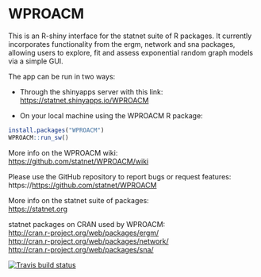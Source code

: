 WPROACM
==========

This is an R-shiny interface for the statnet suite of R packages. It currently incorporates functionality from the ergm, network and sna packages, allowing users to explore, fit and assess exponential random graph models via a simple GUI.

The app can be run in two ways:  

* Through the shinyapps server with this link:   https://statnet.shinyapps.io/WPROACM  

* On your local machine using the WPROACM R package:
```r
install.packages("WPROACM")
WPROACM::run_sw()
```

More info on the WPROACM wiki:   
https://github.com/statnet/WPROACM/wiki

Please use the GitHub repository to report bugs or request features:
https://https://github.com/statnet/WPROACM

More info on the statnet suite of packages:  
https://statnet.org 

statnet packages on CRAN used by WPROACM:  
http://cran.r-project.org/web/packages/ergm/  
http://cran.r-project.org/web/packages/network/  
http://cran.r-project.org/web/packages/sna/

<!-- badges: start -->
[![Travis build status](https://travis-ci.com/statnet/WPROACM.svg?branch=master)](https://travis-ci.com/statnet/WPROACM)
<!-- badges: end -->

